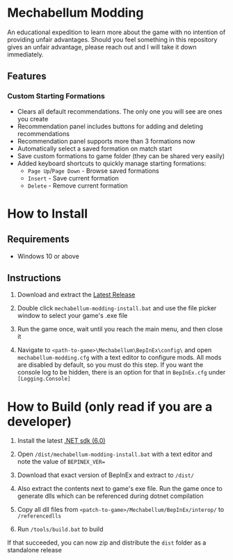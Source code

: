 # Mechabellum Modding

An educational expedition to learn more about the game with no intention of providing unfair advantages. Should you feel something in this repository gives an unfair advantage, please reach out and I will take it down immediately.

## Features

### Custom Starting Formations
- Clears all default recommendations. The only one you will see are ones you create
- Recommendation panel includes buttons for adding and deleting recommendations
- Recommendation panel supports more than 3 formations now
- Automatically select a saved formation on match start
- Save custom formations to game folder (they can be shared very easily)
- Added keyboard shortcuts to quickly manage starting formations:
    - `Page Up`/`Page Down` - Browse saved formations
    - `Insert` - Save current formation
    - `Delete` - Remove current formation

# How to Install

## Requirements

- Windows 10 or above

## Instructions

1. Download and extract the [Latest Release](https://github.com/toasterparty/mechabellum-modding/releases)

2. Double click `mechabellum-modding-install.bat` and use the file picker window to select your game's .exe file

3. Run the game once, wait until you reach the main menu, and then close it

4. Navigate to `<path-to-game>\Mechabellum\BepInEx\config\` and open `mechabellum-modding.cfg` with a text editor to configure mods. All mods are disabled by default, so you must do this step. If you want the console log to be hidden, there is an option for that in `BepInEx.cfg` under `[Logging.Console]`

# How to Build (only read if you are a developer)

1. Install the latest [.NET sdk (6.0)](https://dotnet.microsoft.com/en-us/)

1. Open `/dist/mechabellum-modding-install.bat` with a text editor and note the value of `BEPINEX_VER=`

1. Download that exact version of BepInEx and extract to `/dist/`

1. Also extract the contents next to game's exe file. Run the game once to generate dlls which can be referenced during dotnet compilation

1. Copy all dll files from `<patch-to-game>/Mechabellum/BepInEx/interop/` to `/referencedlls`

1. Run `/tools/build.bat` to build

If that succeeded, you can now zip and distribute the `dist` folder as a standalone release
